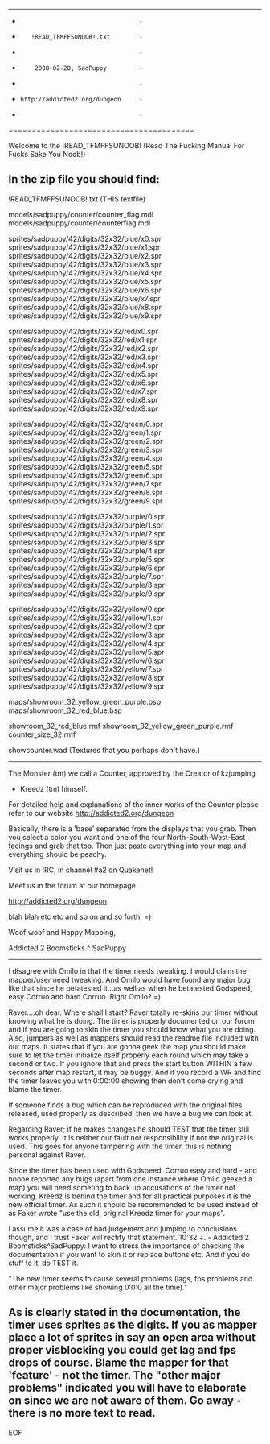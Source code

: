----------------------------------------
-                                      -
-        !READ_TFMFFSUNOOB!.txt        -
-                                      -
-         2008-02-20, SadPuppy         -
-                                      -
-     http://addicted2.org/dungeon     -
-                                      -
========================================


Welcome to the !READ_TFMFFSUNOOB!
(Read The Fucking Manual For Fucks Sake You Noob!)


In the zip file you should find:
--------------------------------

!READ_TFMFFSUNOOB!.txt  (THIS textfile)

models/sadpuppy/counter/counter_flag.mdl
models/sadpuppy/counter/counterflag.mdl

sprites/sadpuppy/42/digits/32x32/blue/x0.spr
sprites/sadpuppy/42/digits/32x32/blue/x1.spr
sprites/sadpuppy/42/digits/32x32/blue/x2.spr
sprites/sadpuppy/42/digits/32x32/blue/x3.spr
sprites/sadpuppy/42/digits/32x32/blue/x4.spr
sprites/sadpuppy/42/digits/32x32/blue/x5.spr
sprites/sadpuppy/42/digits/32x32/blue/x6.spr
sprites/sadpuppy/42/digits/32x32/blue/x7.spr
sprites/sadpuppy/42/digits/32x32/blue/x8.spr
sprites/sadpuppy/42/digits/32x32/blue/x9.spr

sprites/sadpuppy/42/digits/32x32/red/x0.spr
sprites/sadpuppy/42/digits/32x32/red/x1.spr
sprites/sadpuppy/42/digits/32x32/red/x2.spr
sprites/sadpuppy/42/digits/32x32/red/x3.spr
sprites/sadpuppy/42/digits/32x32/red/x4.spr
sprites/sadpuppy/42/digits/32x32/red/x5.spr
sprites/sadpuppy/42/digits/32x32/red/x6.spr
sprites/sadpuppy/42/digits/32x32/red/x7.spr
sprites/sadpuppy/42/digits/32x32/red/x8.spr
sprites/sadpuppy/42/digits/32x32/red/x9.spr

sprites/sadpuppy/42/digits/32x32/green/0.spr
sprites/sadpuppy/42/digits/32x32/green/1.spr
sprites/sadpuppy/42/digits/32x32/green/2.spr
sprites/sadpuppy/42/digits/32x32/green/3.spr
sprites/sadpuppy/42/digits/32x32/green/4.spr
sprites/sadpuppy/42/digits/32x32/green/5.spr
sprites/sadpuppy/42/digits/32x32/green/6.spr
sprites/sadpuppy/42/digits/32x32/green/7.spr
sprites/sadpuppy/42/digits/32x32/green/8.spr
sprites/sadpuppy/42/digits/32x32/green/9.spr

sprites/sadpuppy/42/digits/32x32/purple/0.spr
sprites/sadpuppy/42/digits/32x32/purple/1.spr
sprites/sadpuppy/42/digits/32x32/purple/2.spr
sprites/sadpuppy/42/digits/32x32/purple/3.spr
sprites/sadpuppy/42/digits/32x32/purple/4.spr
sprites/sadpuppy/42/digits/32x32/purple/5.spr
sprites/sadpuppy/42/digits/32x32/purple/6.spr
sprites/sadpuppy/42/digits/32x32/purple/7.spr
sprites/sadpuppy/42/digits/32x32/purple/8.spr
sprites/sadpuppy/42/digits/32x32/purple/9.spr

sprites/sadpuppy/42/digits/32x32/yellow/0.spr
sprites/sadpuppy/42/digits/32x32/yellow/1.spr
sprites/sadpuppy/42/digits/32x32/yellow/2.spr
sprites/sadpuppy/42/digits/32x32/yellow/3.spr
sprites/sadpuppy/42/digits/32x32/yellow/4.spr
sprites/sadpuppy/42/digits/32x32/yellow/5.spr
sprites/sadpuppy/42/digits/32x32/yellow/6.spr
sprites/sadpuppy/42/digits/32x32/yellow/7.spr
sprites/sadpuppy/42/digits/32x32/yellow/8.spr
sprites/sadpuppy/42/digits/32x32/yellow/9.spr

maps/showroom_32_yellow_green_purple.bsp
maps/showroom_32_red_blue.bsp

showroom_32_red_blue.rmf
showroom_32_yellow_green_purple.rmf
counter_size_32.rmf

showcounter.wad    (Textures that you perhaps don't have.)

---




The Monster (tm) we call a Counter, approved by the Creator of kzjumping
 - Kreedz (tm) himself.

For detailed help and explanations of the inner works of the Counter please refer to our website http://addicted2.org/dungeon

Basically, there is a 'base' separated from the displays that you grab. Then you select a color you want and one of the four North-South-West-East facings and grab that too. Then just paste everything into your map and everything should be peachy.

Visit us in IRC, in channel #a2 on Quakenet!

Meet us in the forum at our homepage

http://addicted2.org/dungeon

blah blah etc etc and so on and so forth.  =)

Woof woof and Happy Mapping,

Addicted 2 Boomsticks ^ SadPuppy

----------------------------------------


I disagree with Omilo in that the timer needs tweaking. I would claim the mapper/user need tweaking. And Omilo would have found any major bug like that 
since he betatested it...as well as when he betatested Godspeed, easy Corruo and hard Corruo. Right Omilo?   =)

Raver....oh dear. Where shall I start? Raver totally re-skins our timer without knowing what he is doing. 
The timer is properly documented on our forum and if you are going to skin the timer you should know what you are doing. 
Also, jumpers as well as mappers should read the readme file included with our maps. 
It states that if you are gonna geek the map you should make sure to let the timer initialize itself properly each round which may take a second or two. 
If you ignore that and press the start button WITHIN a few seconds after map restart, it may be buggy. 
And if you record a WR and find the timer leaves you with 0:00:00 showing then don't come crying and blame the timer.

If someone finds a bug which can be reproduced with the original files released, used properly as described, then we have a bug we can look at.

Regarding Raver; if he makes changes he should TEST that the timer still works properly. It is neither our fault nor responsibility if not the original is used. 
This goes for anyone tampering with the timer, this is nothing personal against Raver.

Since the timer has been used with Godspeed, Corruo easy and hard - and noone reported any bugs (apart from one instance where Omilo geeked a map) 
you will need someting to back up accusations of the timer not working. Kreedz is behind the timer and for all practical purposes it is the new official timer. 
As such it should be recommended to be used instead of as Faker wrote "use the old, original Kreedz timer for your maps".

I assume it was a case of bad judgement and jumping to conclusions though, and I trust Faker will rectify that statement.
10:32 ÷. - Addicted 2 Boomsticks^SadPuppy: I want to stress the importance of checking the documentation if you want to skin it or replace buttons etc. 
And if you do stuff to it, do TEST it.


"The new timer seems to cause several problems (lags, fps problems and other major problems like showing 0:0:0 all the time)." 


As is clearly stated in the documentation, the timer uses sprites as the digits. 
If you as mapper place a lot of sprites in say an open area without proper visblocking you could get lag and fps drops of course. 
Blame the mapper for that 'feature' - not the timer. The "other major problems" indicated you will have to elaborate on since we are not aware of them.
Go away - there is no more text to read.
----------------------------------------
EOF
